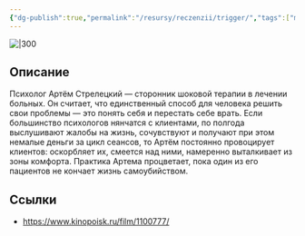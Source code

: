```yaml
---
{"dg-publish":true,"permalink":"/resursy/reczenzii/trigger/","tags":["movie"]}
---
```


![|300](https://image.openmoviedb.com/kinopoisk-images/1898899/5fb7d956-d5fb-4189-9ec9-1a051aaa7f41/orig)
## Описание
Психолог Артём Стрелецкий — сторонник шоковой терапии в лечении больных. Он считает, что единственный способ для человека решить свои проблемы — это понять себя и перестать себе врать. Если большинство психологов нянчатся с клиентами, по полгода выслушивают жалобы на жизнь, сочувствуют и получают при этом немалые деньги за цикл сеансов, то Артём постоянно провоцирует клиентов: оскорбляет их, смеется над ними, намеренно выталкивает из зоны комфорта. Практика Артема процветает, пока один из его пациентов не кончает жизнь самоубийством.
## Ссылки
- https://www.kinopoisk.ru/film/1100777/